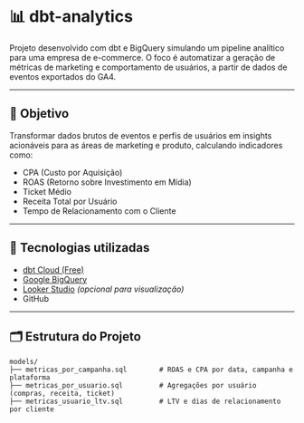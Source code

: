 # 📊 dbt-analytics

Projeto desenvolvido com dbt e BigQuery simulando um pipeline analítico para uma empresa de e-commerce. O foco é automatizar a geração de métricas de marketing e comportamento de usuários, a partir de dados de eventos exportados do GA4.

---

## 🎯 Objetivo

Transformar dados brutos de eventos e perfis de usuários em insights acionáveis para as áreas de marketing e produto, calculando indicadores como:

- CPA (Custo por Aquisição)
- ROAS (Retorno sobre Investimento em Mídia)
- Ticket Médio
- Receita Total por Usuário
- Tempo de Relacionamento com o Cliente

---

## 🧰 Tecnologias utilizadas

- [dbt Cloud (Free)](https://cloud.getdbt.com/)
- [Google BigQuery](https://cloud.google.com/bigquery)
- [Looker Studio](https://lookerstudio.google.com/) *(opcional para visualização)*
- GitHub

---

## 🗂️ Estrutura do Projeto

```plaintext
models/
├── metricas_por_campanha.sql        # ROAS e CPA por data, campanha e plataforma
├── metricas_por_usuario.sql         # Agregações por usuário (compras, receita, ticket)
├── metricas_usuario_ltv.sql         # LTV e dias de relacionamento por cliente

